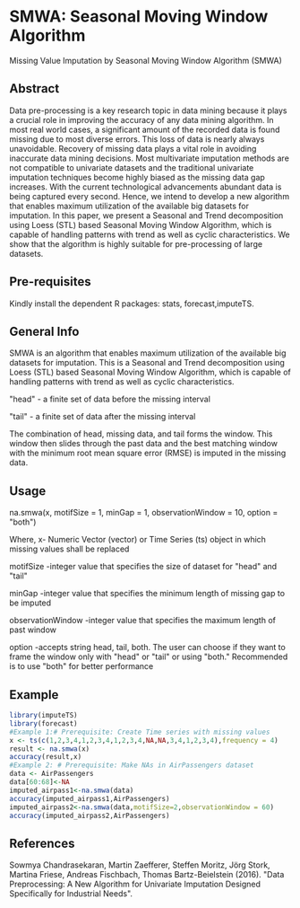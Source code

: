 # SMWA: Seasonal Moving Window Algorithm
Missing Value Imputation by Seasonal Moving Window Algorithm (SMWA)

## Abstract
Data pre-processing is a key research topic in data mining because it plays a
crucial role in improving the accuracy of any data mining algorithm. In most
real world cases, a significant amount of the recorded data is found missing
due to most diverse errors. This loss of data is nearly always unavoidable.
Recovery of missing data plays a vital role in avoiding inaccurate data
mining decisions. Most multivariate imputation methods are not compatible
to univariate datasets and the traditional univariate imputation techniques
become highly biased as the missing data gap increases. With the current
technological advancements abundant data is being captured every second.
Hence, we intend to develop a new algorithm that enables maximum
utilization of the available big datasets for imputation. In this paper, we
present a Seasonal and Trend decomposition using Loess (STL) based
Seasonal Moving Window Algorithm, which is capable of handling patterns
with trend as well as cyclic characteristics. We show that the algorithm is
highly suitable for pre-processing of large datasets.


## Pre-requisites
Kindly install the dependent R packages: stats, forecast,imputeTS. 

## General Info
SMWA is an algorithm that enables maximum utilization of the available big datasets for imputation. This is a Seasonal and Trend decomposition using Loess (STL) based Seasonal Moving Window Algorithm, which is capable of handling patterns with trend as well as cyclic characteristics. 

"head" - a finite set of data before the missing interval

"tail" - a finite set of data after the missing interval

The combination of head, missing data, and tail forms the window. This window then slides through the past data and the best matching window with the minimum root mean square error (RMSE) is imputed in the missing data.

## Usage
na.smwa(x, motifSize = 1, minGap = 1, observationWindow = 10, option = "both")

Where, 
x-	Numeric Vector (vector) or Time Series (ts) object in which missing values shall be replaced

motifSize	-integer value that specifies the size of dataset for "head" and "tail"

minGap	-integer value that specifies the minimum length of missing gap to be imputed

observationWindow	-integer value that specifies the maximum length of past window

option	-accepts string head, tail, both. The user can choose if they want to frame the window only with "head" or "tail" or using "both." Recommended is to use "both" for better performance
## Example
```R
library(imputeTS)
library(forecast)
#Example 1:# Prerequisite: Create Time series with missing values
x <- ts(c(1,2,3,4,1,2,3,4,1,2,3,4,NA,NA,3,4,1,2,3,4),frequency = 4)
result <- na.smwa(x)
accuracy(result,x)
#Example 2: # Prerequisite: Make NAs in AirPassengers dataset
data <- AirPassengers
data[60:68]<-NA
imputed_airpass1<-na.smwa(data)
accuracy(imputed_airpass1,AirPassengers)
imputed_airpass2<-na.smwa(data,motifSize=2,observationWindow = 60)
accuracy(imputed_airpass2,AirPassengers)
```
## References
Sowmya Chandrasekaran, Martin Zaefferer, Steffen Moritz, Jörg Stork, Martina Friese, Andreas Fischbach, Thomas Bartz-Beielstein (2016). "Data Preprocessing: A New Algorithm for Univariate Imputation Designed Specifically for Industrial Needs".

